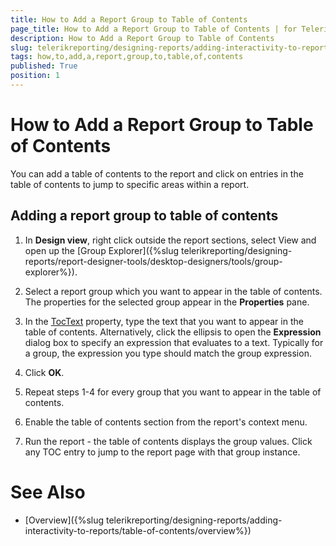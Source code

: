 ```yaml
---
title: How to Add a Report Group to Table of Contents
page_title: How to Add a Report Group to Table of Contents | for Telerik Reporting Documentation
description: How to Add a Report Group to Table of Contents
slug: telerikreporting/designing-reports/adding-interactivity-to-reports/table-of-contents/how-to-add-a-report-group-to-table-of-contents
tags: how,to,add,a,report,group,to,table,of,contents
published: True
position: 1
---
```


# How to Add a Report Group to Table of Contents



You can add a table of contents to the report and click on entries in the table of contents to jump         to specific areas within a report.       

## Adding a report group to table of contents

1. In __Design view__, right click outside the report sections, select View and open up the               [Group Explorer]({%slug telerikreporting/designing-reports/report-designer-tools/desktop-designers/tools/group-explorer%}).             

1. Select a report group which you want to appear in the table of contents. The properties for the selected group appear in the __Properties__ pane.             

1. In the [TocText](/reporting/api/Telerik.Reporting.Group#Telerik_Reporting_Group_TocText) property, type the text               that you want to appear in the table of contents. Alternatively, click the ellipsis to open the __Expression__ dialog box to specify an               expression that evaluates to a text.               Typically for a group, the expression you type should match the group expression.             

1. Click __OK__.             

1. Repeat steps 1-4 for every group that you want to appear in the table of contents.

1. Enable the table of contents section from the report's context menu.

1. Run the report - the table of contents displays the group values. Click any TOC entry to jump to the report page with that group instance.

# See Also


 * [Overview]({%slug telerikreporting/designing-reports/adding-interactivity-to-reports/table-of-contents/overview%})
